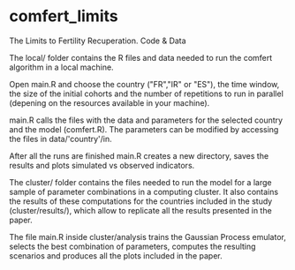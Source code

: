 # comfert_limits
The Limits to Fertility Recuperation. Code &amp; Data

The local/ folder contains the R files and data needed to run the comfert algorithm in a local machine. 

Open main.R and choose the country ("FR","IR" or "ES"), the time window, the size of the initial cohorts and the number of repetitions to run in parallel (depening on the resources available in your machine).

main.R calls the files with the data and parameters for the selected country and the model (comfert.R). The parameters can be modified by accessing the files in data/'country'/in.

After all the runs are finished main.R creates a new directory, saves the results and plots simulated vs observed indicators.

The cluster/ folder contains the files needed to run the model for a large sample of parameter combinations in a computing cluster. It also contains the results of these computations for the countries included in the study (cluster/results/), which allow to replicate all the results presented in the paper.

The file main.R inside cluster/analysis trains the Gaussian Process emulator, selects the best combination of parameters, computes the resulting scenarios and produces all the plots included in the paper. 




